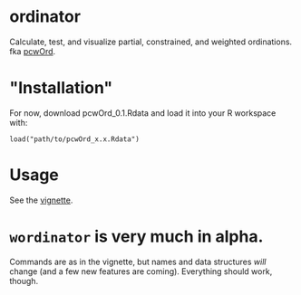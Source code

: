 # ordinator
Calculate, test, and visualize partial, constrained, and weighted ordinations. fka [pcwOrd](https://github.com/pmewing/pcwOrd).

# "Installation"
For now, download pcwOrd_0.1.Rdata and load it into your R workspace with:

`load("path/to/pcwOrd_x.x.Rdata")`

# Usage
See the [vignette](https://github.com/pme1123/ordinator/blob/master/Vignette/pcwOrd-Vignette.pdf). 

# `wordinator` is very much in alpha. 
Commands are as in the vignette, but names and data structures *will* change (and a few new features are coming). Everything should work, though. 
